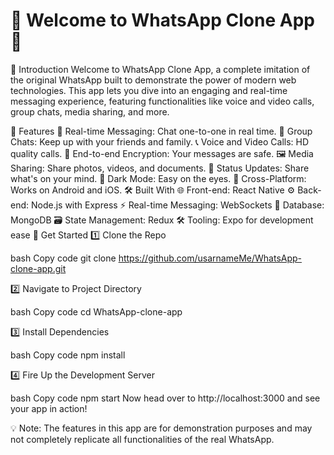 
# 👋 Welcome to WhatsApp Clone App 📱

🚀 Introduction
Welcome to WhatsApp Clone App, a complete imitation of the original WhatsApp built to demonstrate the power of modern web technologies. This app lets you dive into an engaging and real-time messaging experience, featuring functionalities like voice and video calls, group chats, media sharing, and more.



🌈 Features
💬 Real-time Messaging: Chat one-to-one in real time.
👥 Group Chats: Keep up with your friends and family.
📞 Voice and Video Calls: HD quality calls.
🔐 End-to-end Encryption: Your messages are safe.
🖼️ Media Sharing: Share photos, videos, and documents.
📝 Status Updates: Share what's on your mind.
🌙 Dark Mode: Easy on the eyes.
📱 Cross-Platform: Works on Android and iOS.
🛠️ Built With
🌐 Front-end: React Native
⚙️ Back-end: Node.js with Express
⚡ Real-time Messaging: WebSockets
💾 Database: MongoDB
🗃️ State Management: Redux
🛠️ Tooling: Expo for development ease
🚀 Get Started
1️⃣ Clone the Repo

bash
Copy code
git clone https://github.com/usarnameMe/WhatsApp-clone-app.git


2️⃣ Navigate to Project Directory

bash
Copy code
cd WhatsApp-clone-app


3️⃣ Install Dependencies

bash
Copy code
npm install


4️⃣ Fire Up the Development Server

bash
Copy code
npm start
Now head over to http://localhost:3000 and see your app in action!


💡 Note: The features in this app are for demonstration purposes and may not completely replicate all functionalities of the real WhatsApp.
